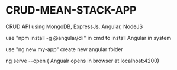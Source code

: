 # CRUD-MEAN-STACK-APP
CRUD API using MongoDB, ExpressJs, Angular, NodeJS

use "npm install -g @angular/cli" in cmd to install Angular in system

use "ng new my-app" create new angular folder

ng serve --open ( Angualr opens in browser at localhost:4200)
